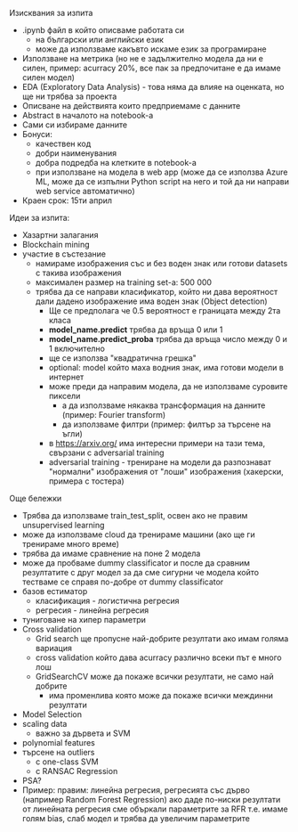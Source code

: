 Изисквания за изпита
* .ipynb файл в който описваме работата си
    * на български или английски език
    * може да използваме какъвто искаме език за програмиране
* Използване на метрика (но не е задължително модела да ни е силен, пример: acurracy 20%, все пак за предпочитане е да имаме силен модел)
* EDA (Exploratory Data Analysis) - това няма да влияе на оценката, но ще ни трябва за проекта
* Описване на действията които предприемаме с данните
* Abstract в началото на notebook-а
* Сами си избираме данните
* Бонуси: 
    * качествен код
    * добри наименувания
    * добра подредба на клетките в notebook-а
    * при използване на модела в web app (може да се използва Azure ML, може да се изпълни Python script на него и той да ни направи web service автоматично)
* Краен срок: 15ти април

Идеи за изпита:
* Хазартни залагания
* Blockchain mining
* участие в състезание
    * намираме изображения със и без воден знак или готови datasets с такива изображения
    * максимален размер на training set-a: 500 000
    * трябва да се направи класификатор, който ни дава вероятност дали дадено изображение има воден знак (Object detection)
        * Ще се предполага че 0.5 вероятност е границата между 2та класа
        * **model_name.predict** трябва да връща 0 или 1
        * **model_name.predict_proba** трябва да връща число между 0 и 1 включително
        * ще се използва "квадратична грешка"
        * optional: model който маха водния знак, има готови модели в интернет
        * може преди да направим модела, да не използваме суровите пиксели
            * а да използваме някаква трансформация на данните (пример: Fourier transform)
            * да използваме филтри (пример: филтър за търсене на ъгли)
        * в https://arxiv.org/ има интересни примери на тази тема, свързани с adversarial training
        * adversarial training - трениране на модели да разпознават "нормални" изображения от "лоши" изображения (хакерски, примера с тостера)

Още бележки
* Трябва да използваме train_test_split, освен ако не правим unsupervised learning
* може да използваме cloud да тренираме машини (ако ще ги тренираме много време)
* трябва да имаме сравнение на поне 2 модела
* може да пробваме dummy classificator и после да сравним резултатите с друг модел за да сме сигурни че модела който тестваме се справя по-добре от dummy classificator
* базов естиматор
	* класификация - логистична регресия
	* регресия - линейна регресия
* туниговане на хипер параметри
* Cross validation
	* Grid search ще пропусне най-добрите резултати ако имам голяма вариация
	* cross validation който дава acurracy различно всеки път е много лош
	* GridSearchCV може да покаже всички резултати, не само най добрите
		* има променлива която може да покаже всички междинни резултати
* Model Selection
* scaling data
	* важно за дървета и SVM
* polynomial features
* търсене на outliers
	* с one-class SVM
	* с RANSAC Regression
* PSA?
* Пример: правим: линейна регресия, регресията със дърво (например Random Forest Regression) ако даде по-ниски резултати от линейната регресия сме объркали параметрите за RFR т.е. имаме голям bias, слаб модел и трябва да увеличим параметрите